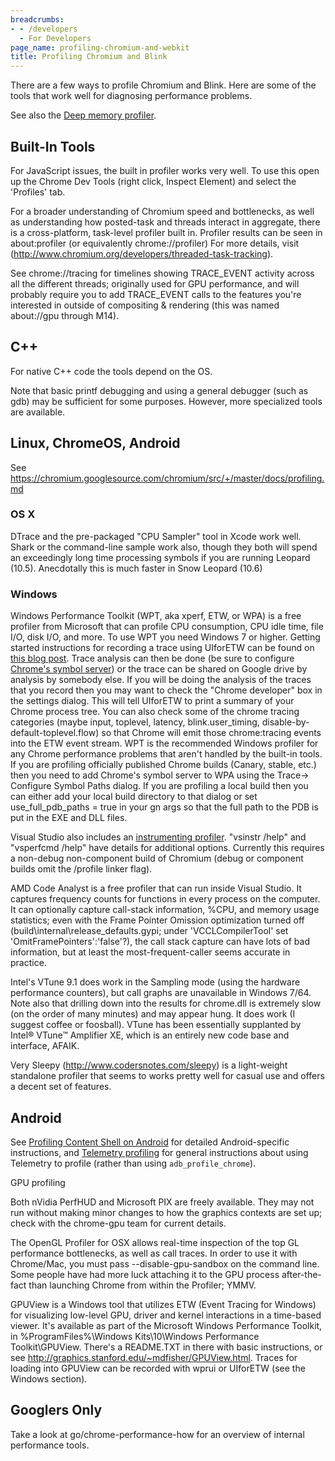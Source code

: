 ```yaml
---
breadcrumbs:
- - /developers
  - For Developers
page_name: profiling-chromium-and-webkit
title: Profiling Chromium and Blink
---
```


There are a few ways to profile Chromium and Blink. Here are some of the tools
that work well for diagnosing performance problems.

See also the [Deep memory
profiler](http://www.chromium.org/developers/deep-memory-profiler).

## Built-In Tools

For JavaScript issues, the built in profiler works very well. To use this open
up the Chrome Dev Tools (right click, Inspect Element) and select the 'Profiles'
tab.

For a broader understanding of Chromium speed and bottlenecks, as well as
understanding how posted-task and threads interact in aggregate, there is a
cross-platform, task-level profiler built in. Profiler results can be seen in
about:profiler (or equivalently chrome://profiler) For more details, visit
(<http://www.chromium.org/developers/threaded-task-tracking>).

See chrome://tracing for timelines showing TRACE_EVENT activity across all the
different threads; originally used for GPU performance, and will probably
require you to add TRACE_EVENT calls to the features you're interested in
outside of compositing & rendering (this was named about://gpu through M14).

## C++

For native C++ code the tools depend on the OS.

Note that basic printf debugging and using a general debugger (such as gdb) may
be sufficient for some purposes. However, more specialized tools are available.

## Linux, ChromeOS, Android

See <https://chromium.googlesource.com/chromium/src/+/master/docs/profiling.md>

### OS X

DTrace and the pre-packaged "CPU Sampler" tool in Xcode work well. Shark or the
command-line sample work also, though they both will spend an exceedingly long
time processing symbols if you are running Leopard (10.5). Anecdotally this is
much faster in Snow Leopard (10.6)

### Windows

Windows Performance Toolkit (WPT, aka xperf, ETW, or WPA) is a free profiler
from Microsoft that can profile CPU consumption, CPU idle time, file I/O, disk
I/O, and more. To use WPT you need Windows 7 or higher. Getting started
instructions for recording a trace using UIforETW can be found on [this blog
post](https://randomascii.wordpress.com/2015/09/01/xperf-basics-recording-a-trace-the-ultimate-easy-way/).
Trace analysis can then be done (be sure to configure [Chrome's symbol
server](/developers/how-tos/debugging-on-windows)) or the trace can be shared on
Google drive by analysis by somebody else. If you will be doing the analysis of
the traces that you record then you may want to check the "Chrome developer" box
in the settings dialog. This will tell UIforETW to print a summary of your
Chrome process tree. You can also check some of the chrome tracing categories
(maybe input, toplevel, latency, blink.user_timing,
disable-by-default-toplevel.flow) so that Chrome will emit those chrome:tracing
events into the ETW event stream. WPT is the recommended Windows profiler for
any Chrome performance problems that aren't handled by the built-in tools. If
you are profiling officially published Chrome builds (Canary, stable, etc.) then
you need to add Chrome's symbol server to WPA using the Trace-&gt; Configure
Symbol Paths dialog. If you are profiling a local build then you can either add
your local build directory to that dialog or set use_full_pdb_paths = true in
your gn args so that the full path to the PDB is put in the EXE and DLL files.

Visual Studio also includes an [instrumenting
profiler](https://msdn.microsoft.com/en-us/library/dd255369.aspx). "vsinstr
/help" and "vsperfcmd /help" have details for additional options. Currently this
requires a non-debug non-component build of Chromium (debug or component builds
omit the /profile linker flag).

AMD Code Analyst is a free profiler that can run inside Visual Studio. It
captures frequency counts for functions in every process on the computer. It can
optionally capture call-stack information, %CPU, and memory usage statistics;
even with the Frame Pointer Omission optimization turned off
(build\\internal\\release_defaults.gypi; under 'VCCLCompilerTool' set
'OmitFramePointers':'false'?), the call stack capture can have lots of bad
information, but at least the most-frequent-caller seems accurate in practice.

Intel's VTune 9.1 does work in the Sampling mode (using the hardware performance
counters), but call graphs are unavailable in Windows 7/64. Note also that
drilling down into the results for chrome.dll is extremely slow (on the order of
many minutes) and may appear hung. It does work (I suggest coffee or foosball).
VTune has been essentially supplanted by Intel® VTune™ Amplifier XE, which is an
entirely new code base and interface, AFAIK.

Very Sleepy (<http://www.codersnotes.com/sleepy>) is a light-weight standalone
profiler that seems to works pretty well for casual use and offers a decent set
of features.

## Android

See [Profiling Content Shell on
Android](https://chromium.googlesource.com/chromium/src/+/master/docs/profiling_content_shell_on_android.md)
for detailed Android-specific instructions, and [Telemetry
profiling](/developers/telemetry/profiling) for general instructions about using
Telemetry to profile (rather than using `adb_profile_chrome`).

GPU profiling

Both nVidia PerfHUD and Microsoft PIX are freely available. They may not run
without making minor changes to how the graphics contexts are set up; check with
the chrome-gpu team for current details.

The OpenGL Profiler for OSX allows real-time inspection of the top GL
performance bottlenecks, as well as call traces. In order to use it with
Chrome/Mac, you must pass --disable-gpu-sandbox on the command line. Some people
have had more luck attaching it to the GPU process after-the-fact than launching
Chrome from within the Profiler; YMMV.

GPUView is a Windows tool that utilizes ETW (Event Tracing for Windows) for
visualizing low-level GPU, driver and kernel interactions in a time-based
viewer. It's available as part of the Microsoft Windows Performance Toolkit, in
%ProgramFiles%\\Windows Kits\\10\\Windows Performance Toolkit\\GPUView. There's
a README.TXT in there with basic instructions, or see
<http://graphics.stanford.edu/~mdfisher/GPUView.html>. Traces for loading into
GPUView can be recorded with wprui or UIforETW (see the Windows section).

## Googlers Only

Take a look at go/chrome-performance-how for an overview of internal performance
tools.